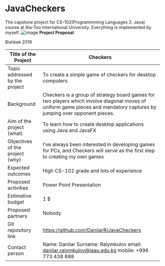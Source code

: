# JavaCheckers
The capstone project for CS-102(Programmming Languages 2: Java) course at Ala-Too International University. Everything is implemented by myself.
![image](https://user-images.githubusercontent.com/44166990/56513684-0dd1f580-6555-11e9-8ac0-6466ed3238c2.png)
**Project Proposal**






Bishkek 2019

Title of the Project | Checkers
-- | --
Topic addressed by the project | To create a simple game of checkers for desktop computers
Background |  Checkers is a group of strategy board games for two players which involve diagonal moves of uniform game pieces and mandatory captures by jumping over opponent pieces.
Aim of the project (what) | To learn how to create desktop applications using Java and JavaFX
Objectives of the project (why) | I've always been interested in developing games for PCs, and Checkers will serve as the first step to creating my own games 
Expected outcomes | High CS-102 grade and lots of experience
Proposed activities | Power Point Presentation
Estimative budget | 1 $
Proposed partners | Nobody
Git repository link | https://github.com/DaniiarR/JavaCheckers
Contact person | Name:   Daniiar   Surname:   Raiymkulov   email:   daniiar.raiymkulov@iaau.edu.kg   mobile:   +996 773 438 888
